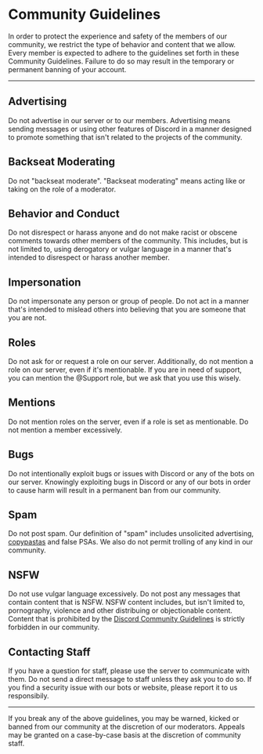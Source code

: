 # Community Guidelines
In order to protect the experience and safety of the members of our community, we restrict the type of behavior and content that we allow. Every member is expected to adhere to the guidelines set forth in these Community Guidelines. Failure to do so may result in the temporary or permanent banning of your account.

---

## Advertising
Do not advertise in our server or to our members. Advertising means sending messages or using other features of Discord in a manner designed to promote something that isn't related to the projects of the community.

## Backseat Moderating
Do not "backseat moderate". "Backseat moderating" means acting like or taking on the role of a moderator.

## Behavior and Conduct
Do not disrespect or harass anyone and do not make racist or obscene comments towards other members of the community. This includes, but is not limited to, using derogatory or vulgar language in a manner that's intended to disrespect or harass another member.

## Impersonation
Do not impersonate any person or group of people. Do not act in a manner that's intended to mislead others into believing that you are someone that you are not.

## Roles
Do not ask for or request a role on our server. Additionally, do not mention a role on our server, even if it's mentionable. If you are in need of support, you can mention the @Support role, but we ask that you use this wisely.

## Mentions
Do not mention roles on the server, even if a role is set as mentionable. Do not mention a member excessively.

## Bugs
Do not intentionally exploit bugs or issues with Discord or any of the bots on our server. Knowingly exploiting bugs in Discord or any of our bots in order to cause harm will result in a permanent ban from our community.

## Spam
Do not post spam. Our definition of "spam" includes unsolicited advertising, [copypastas](https://www.urbandictionary.com/define.php?term=copypasta) and false PSAs. We also do not permit trolling of any kind in our community.

## NSFW
Do not use vulgar language excessively. Do not post any messages that contain content that is NSFW. NSFW content includes, but isn't limited to, pornography, violence and other distribuing or objectionable content. Content that is prohibited by the [Discord Community Guidelines](https://discordapp.com/guidelines) is strictly forbidden in our community.

## Contacting Staff
If you have a question for staff, please use the server to communicate with them. Do not send a direct message to staff unless they ask you to do so. If you find a security issue with our bots or website, please report it to us responsibily.

---

If you break any of the above guidelines, you may be warned, kicked or banned from our community at the discretion of our moderators. Appeals may be  granted on a case-by-case basis at the discretion of community staff.
